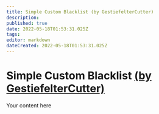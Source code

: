 ```yaml
---
title: Simple Custom Blacklist (by GestiefelterCutter)
description: 
published: true
date: 2022-05-18T01:53:31.025Z
tags: 
editor: markdown
dateCreated: 2022-05-18T01:53:31.025Z
---
```


# Simple Custom Blacklist [(by GestiefelterCutter)](https://www.twitch.tv/gestiefeltercutter)
Your content here